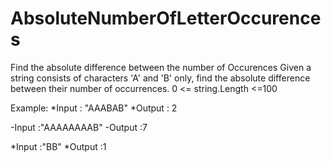 # AbsoluteNumberOfLetterOccurences
Find the absolute difference between the number of Occurences
Given a string consists of characters 'A' and 'B' only, find the absolute difference between their number of occurrences.
0 <= string.Length <=100

Example:
*Input    : "AAABAB"
*Output   : 2

-Input    :"AAAAAAAAB"
-Output   :7

*Input    :"BB"
*Output   :1
